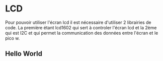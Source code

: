 # LCD 
Pour pouvoir utiliser l'écran lcd il est nécessaire d'utiliser 2 librairies de code. La première étant lcd1602 qui sert à controler l'écran lcd et la 2ème qui est I2C et qui permet la communication des données entre l'écran et le pico w.
## Hello World


